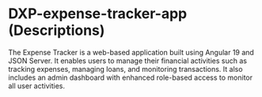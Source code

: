 # DXP-expense-tracker-app (Descriptions)
The Expense Tracker is a web-based application built using Angular 19 and JSON Server. It enables users to manage their financial activities such as tracking expenses, managing loans, and monitoring transactions. It also includes an admin dashboard with enhanced role-based access to monitor all user activities.
